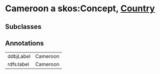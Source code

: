 # Cameroon a skos:Concept, [Country](/0.1/Country)

## Subclasses

## Annotations

|||
|-----|-----|
|ddbjLabel|Cameroon|
|rdfs:label|Cameroon|

